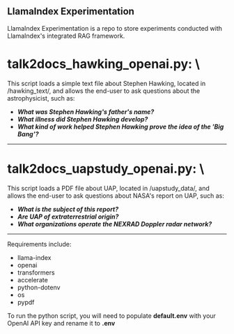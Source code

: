 ## LlamaIndex Experimentation
LlamaIndex Experimentation is a repo to store experiments conducted with LlamaIndex's integrated RAG framework.

# **talk2docs_hawking_openai.py**: \
This script loads a simple text file about Stephen Hawking, located in /hawking_text/, and
allows the end-user to ask questions about the astrophysicist, such as:

* ***What was Stephen Hawking's father's name?***
* ***What illness did Stephen Hawking develop?***
* ***What kind of work helped Stephen Hawking prove the idea of the 'Big Bang'?***

--------

# **talk2docs_uapstudy_openai.py**: \
This script loads a PDF file about UAP, located in /uapstudy_data/, and
allows the end-user to ask questions about NASA's report on UAP, such as:

* ***What is the subject of this report?***
* ***Are UAP of extraterrestrial origin?***
* ***What organizations operate the NEXRAD Doppler radar network?***

--------

Requirements include:
* llama-index
* openai
* transformers
* accelerate
* python-dotenv
* os
* pypdf

To run the python script, you will need to populate **default.env** with your OpenAI API key and rename it to **.env**
